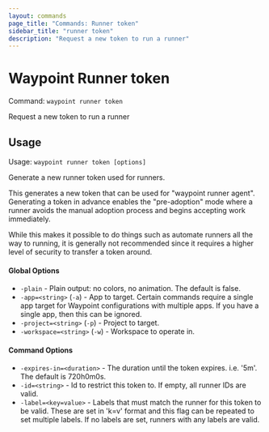 ```yaml
---
layout: commands
page_title: "Commands: Runner token"
sidebar_title: "runner token"
description: "Request a new token to run a runner"
---
```


# Waypoint Runner token

Command: `waypoint runner token`

Request a new token to run a runner


## Usage

Usage: `waypoint runner token [options]`


  Generate a new runner token used for runners.

  This generates a new token that can be used for "waypoint runner agent".
  Generating a token in advance enables the "pre-adoption" mode where a runner
  avoids the manual adoption process and begins accepting work immediately.

  While this makes it possible to do things such as automate runners all the
  way to running, it is generally not recommended since it requires a higher
  level of security to transfer a token around.

#### Global Options

- `-plain` - Plain output: no colors, no animation. The default is false.
- `-app=<string>` (`-a`) - App to target. Certain commands require a single app target for Waypoint configurations with multiple apps. If you have a single app, then this can be ignored.
- `-project=<string>` (`-p`) - Project to target.
- `-workspace=<string>` (`-w`) - Workspace to operate in.

#### Command Options

- `-expires-in=<duration>` - The duration until the token expires. i.e. '5m'. The default is 720h0m0s.
- `-id=<string>` - Id to restrict this token to. If empty, all runner IDs are valid.
- `-label=<key=value>` - Labels that must match the runner for this token to be valid. These are set in 'k=v' format and this flag can be repeated to set multiple labels. If no labels are set, runners with any labels are valid.

